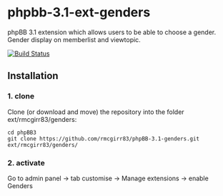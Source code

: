 phpbb-3.1-ext-genders
=========================

phpBB 3.1 extension which allows users to be able to choose a gender.  Gender display on memberlist and viewtopic.

[![Build Status](https://travis-ci.org/rmcgirr83/phpbb-3.1-genders.svg?branch=master)](https://travis-ci.org/rmcgirr83/phpbb-3.1-genders)
## Installation

### 1. clone
Clone (or download and move) the repository into the folder ext/rmcgirr83/genders:

```
cd phpBB3
git clone https://github.com/rmcgirr83/phpBB-3.1-genders.git ext/rmcgirr83/genders/
```

### 2. activate
Go to admin panel -> tab customise -> Manage extensions -> enable Genders
